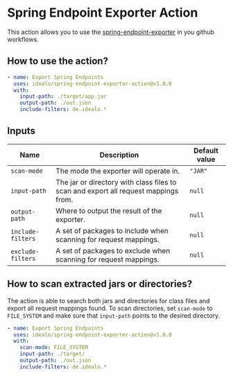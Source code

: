 # Spring Endpoint Exporter Action

This action allows you to use the [spring-endpoint-exporter](https://github.com/idealo/spring-endpoint-exporter) in you github workflows.

## How to use the action?

```yaml
- name: Export Spring Endpoints
  uses: idealo/spring-endpoint-exporter-action@v1.0.0
  with:
    input-path: ./target/app.jar
    output-path: ./out.json
    include-filters: de.idealo.*
```

## Inputs

| Name              | Description                                                                         | Default value |
|-------------------|-------------------------------------------------------------------------------------|---------------|
| `scan-mode`       | The mode the exporter will operate in.                                              | `"JAR"`       |
| `input-path`      | The jar or directory with class files to scan and export all request mappings from. | `null`        |
| `output-path`     | Where to output the result of the exporter.                                         | `null`        |
| `include-filters` | A set of packages to include when scanning for request mappings.                    | `null`        |
| `exclude-filters` | A set of packages to exclude when scanning for request mappings.                    | `null`        |

## How to scan extracted jars or directories?

The action is able to search both jars and directories for class files and export all request mappings found.
To scan directories, set `scan-mode` to `FILE_SYSTEM` and make sure that `input-path` points to the desired directory.

```yaml
- name: Export Spring Endpoints
  uses: idealo/spring-endpoint-exporter-action@v1.0.0
  with:
    scan-mode: FILE_SYSTEM
    input-path: ./target/
    output-path: ./out.json
    include-filters: de.idealo.*
```
